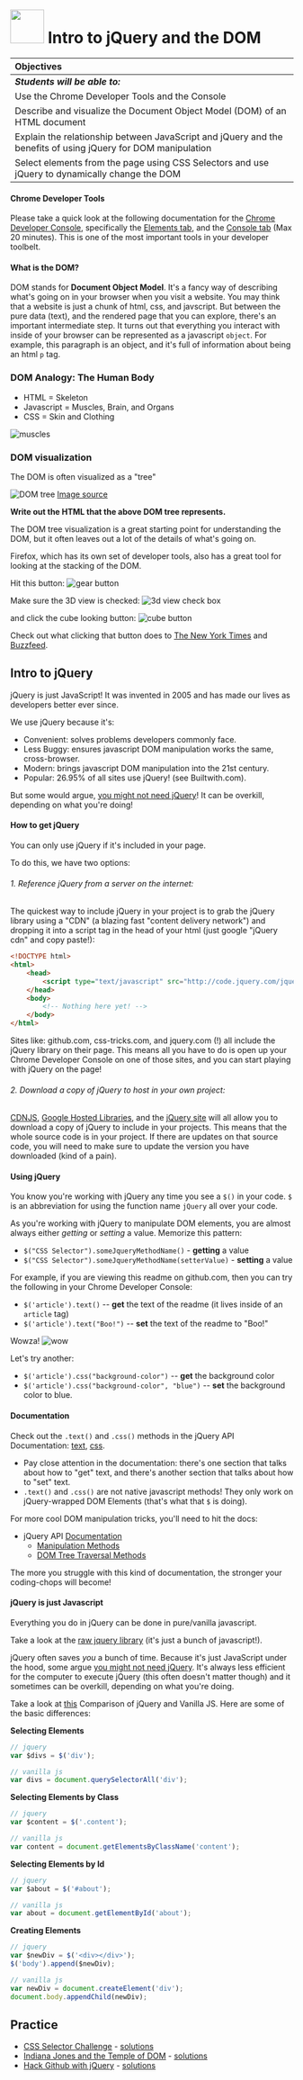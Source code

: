# <img src="https://cloud.githubusercontent.com/assets/7833470/10423298/ea833a68-7079-11e5-84f8-0a925ab96893.png" width="60"> Intro to jQuery and the DOM

| Objectives |
| :---- |
| *__Students will be able to:__* |
| Use the Chrome Developer Tools and the Console |
| Describe and visualize the Document Object Model (DOM) of an HTML document|
| Explain the relationship between JavaScript and jQuery and the benefits of using jQuery for DOM manipulation |
| Select elements from the page using CSS Selectors and use jQuery to dynamically change the DOM |

#### Chrome Developer Tools
Please take a quick look at the following documentation for the [Chrome Developer Console](https://developer.chrome.com/devtools), specifically the [Elements tab](https://developer.chrome.com/devtools/docs/dom-and-styles), and the [Console tab](https://developer.chrome.com/devtools/docs/console) (Max 20 minutes). This is one of the most important tools in your developer toolbelt.

#### What is the DOM?
DOM stands for __Document Object Model__. It's a fancy way of describing what's going on in your browser when you visit a website. You may think that a website is just a chunk of html, css, and javscript. But between the pure data (text), and the rendered page that you can explore, there's an important intermediate step. It turns out that everything you interact with inside of your browser can be represented as a javascript `object`. For example, this paragraph is an object, and it's full of information about being an html `p` tag.


### DOM Analogy: The Human Body

* HTML = Skeleton
* Javascript = Muscles, Brain, and Organs
* CSS = Skin and Clothing

![muscles](https://cloud.githubusercontent.com/assets/7833470/10700126/8e2997da-7970-11e5-96ba-1e5eaf793394.jpg)

### DOM visualization
The DOM is often visualized as a "tree"

![DOM tree](https://cloud.githubusercontent.com/assets/6520345/13718763/0ab9a2a0-e7a2-11e5-9214-7a063f26af19.png)
[Image source](http://www.w3schools.com/js/pic_htmltree.gif)

__Write out the HTML that the above DOM tree represents.__

The DOM tree visualization is a great starting point for understanding the DOM, but it often leaves out a lot of the details of what's going on.

Firefox, which has its own set of developer tools, also  has a great tool for looking at the stacking of the DOM.

Hit this button:
![gear button](https://cloud.githubusercontent.com/assets/6520345/13718657/da0b2b48-e7a0-11e5-83ae-93f0d6afb241.png)

Make sure the 3D view is checked:
![3d view check box](https://cloud.githubusercontent.com/assets/6520345/13718685/16cf81a0-e7a1-11e5-96cc-e903f969cbbe.png)

and click the cube looking button:
![cube button](https://cloud.githubusercontent.com/assets/6520345/13718634/b128b024-e7a0-11e5-8001-7806557ae99b.png)

Check out what clicking that button does to [The New York Times](nyt.com) and [Buzzfeed](buzzfeed.com).


## Intro to jQuery
jQuery is just JavaScript! It was invented in 2005 and has made our lives as developers better ever since.

We use jQuery because it's:

- Convenient: solves problems developers commonly face.
- Less Buggy: ensures javascript DOM manipulation works the same, cross-browser.
- Modern: brings javascript DOM manipulation into the 21st century.
- Popular: 26.95% of all sites use jQuery! (see Builtwith.com).

But some would argue, [you might not need jQuery](http://youmightnotneedjquery.com/)! It can be overkill, depending on what you're doing!

#### How to get jQuery
You can only use jQuery if it's included in your page.

To do this, we have two options:

###### 1. Reference jQuery from a server on the internet:

  The quickest way to include jQuery in your project is to grab the jQuery library using a "CDN" (a blazing fast "content delivery network") and dropping it into a script tag in the head of your html (just google "jQuery cdn" and copy paste!):


``` html
<!DOCTYPE html>
<html>
    <head>
        <script type="text/javascript" src="http://code.jquery.com/jquery-2.1.3.min.js"></script>
    </head>
    <body>
        <!-- Nothing here yet! -->
    </body>
</html>

```

Sites like: github.com, css-tricks.com, and jquery.com (!) all include the jQuery library on their page. This means all you have to do is open up your Chrome Developer Console on one of those sites, and you can start playing with jQuery on the page!

###### 2. Download a copy of jQuery to host in your own project:

  [CDNJS](http://www.cdnjs.com), [Google Hosted Libraries](https://developers.google.com/speed/libraries/), and the [jQuery site](http://www.jquery.com) will all allow you to download a copy of jQuery to include in your projects. This means that the whole source code is in your project. If there are updates on that source code, you will need to make sure to update the version you have downloaded (kind of a pain).


#### Using jQuery
You know you're working with jQuery any time you see a `$()` in your code. `$` is an abbreviation for using the function name `jQuery` all over your code.

As you're working with jQuery to manipulate DOM elements, you are almost always either *getting* or *setting* a value. Memorize this pattern:  
- `$("CSS Selector").someJqueryMethodName()` - **getting** a value  
- `$("CSS Selector").someJqueryMethodName(setterValue)` - **setting** a value

For example, if you are viewing this readme on github.com, then you can try the following in your Chrome Developer Console:  
- `$('article').text()` -- **get** the text of the readme (it lives inside of an `article` tag)  
- `$('article').text("Boo!")` -- **set** the text of the readme to "Boo!"

Wowza!
![wow](https://cloud.githubusercontent.com/assets/6520345/13719043/1bdbe8ce-e7a5-11e5-96ac-ea05ad01df88.gif)

Let's try another:  
- `$('article').css("background-color")` -- **get** the background color  
- `$('article').css("background-color", "blue")` -- **set** the background color to blue.

#### Documentation
Check out the `.text()` and `.css()` methods in the jQuery API Documentation: [text](http://api.jquery.com/text/), [css](http://api.jquery.com/css/).
- Pay close attention in the documentation: there's one section that talks about how to "get" text, and there's another section that talks about how to "set" text.
- `.text()` and `.css()` are not native javascript methods! They only work on jQuery-wrapped DOM Elements (that's what that `$` is doing).

For more cool DOM manipulation tricks, you'll need to hit the docs:
- jQuery API [Documentation](jquery.com)
    - [Manipulation Methods](http://api.jquery.com/category/manipulation/)
    - [DOM Tree Traversal Methods](http://api.jquery.com/category/traversing/)

The more you struggle with this kind of documentation, the stronger your coding-chops will become!


#### jQuery is just Javascript
Everything you do in jQuery can be done in pure/vanilla javascript.

Take a look at the [raw jquery library](http://code.jquery.com/jquery-2.1.3.js) (it's just a bunch of javascript!).

jQuery often saves *you* a bunch of time. Because it's just JavaScript under the hood, some argue [you might not need jQuery](http://youmightnotneedjquery.com). It's always less efficient for the computer to execute jQuery (this often doesn't matter though) and it sometimes can be overkill, depending on what you're doing.

Take a look at [this](http://bl.ocks.org/joyrexus/5322252) Comparison of jQuery and Vanilla JS</a>. Here are some of the basic differences:

**Selecting Elements**

```js
// jquery
var $divs = $('div');

// vanilla js
var divs = document.querySelectorAll('div');
```

**Selecting Elements by Class**

```js
// jquery
var $content = $('.content');

// vanilla js
var content = document.getElementsByClassName('content');
```

**Selecting Elements by Id**

```js
// jquery
var $about = $('#about');

// vanilla js
var about = document.getElementById('about');
```

**Creating Elements**

```js
// jquery
var $newDiv = $('<div></div>');
$('body').append($newDiv);

// vanilla js
var newDiv = document.createElement('div');
document.body.appendChild(newDiv);
```

## Practice
- [CSS Selector Challenge](exercises.md) - [solutions](solutions.md)
- [Indiana Jones and the Temple of DOM](exercises.md) - [solutions](solutions.md)
- [Hack Github with jQuery](jquery-github-hack-exercise) - [solutions](jquery-github-hack-exercise/solutions.md)
